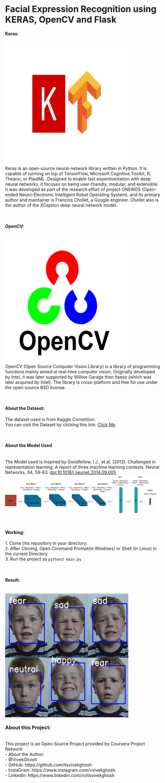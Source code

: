 # Facial Expression Recognition using KERAS, OpenCV and Flask
<p><h4>Keras: </h4>
<img src="https://github.com/itsvivekghosh/facial_expression_Tensorflow_from_Scratch/blob/master/File%20Resources/0*BrC7o-KTt54z948C.jpg" width=400px height=400px align="center"><br>
Keras is an open-source neural-network library written in Python. It is capable of running on top of TensorFlow, Microsoft Cognitive Toolkit, R, Theano, or PlaidML. Designed to enable fast experimentation with deep neural networks, it focuses on being user-friendly, modular, and extensible. It was developed as part of the research effort of project ONEIROS (Open-ended Neuro-Electronic Intelligent Robot Operating System), and its primary author and maintainer is François Chollet, a Google engineer. Chollet also is the author of the XCeption deep neural network model.
</p><br>

<p>
  <h4>OpenCV: </h4><br>
  <img src="https://github.com/itsvivekghosh/facial_expression_Tensorflow_from_Scratch/blob/master/File%20Resources/OpenCV_Logo.png" width=400px height=400px align="center"><br>
    OpenCV (Open Source Computer Vision Library) is a library of programming functions mainly aimed at real-time computer vision. Originally developed by Intel, it was later supported by Willow Garage then Itseez (which was later acquired by Intel). The library is cross-platform and free for use under the open-source BSD license. 
</p>
<br>
<p>
  <h4>About the Dataset: </h4>
  The dataset used is from Kaggle Cometition.<br>
  You can visit the Dataset by clicking this link: <a href="https://www.kaggle.com/c/challenges-in-representation-learning-facial-expression-recognition-challenge/data">Click Me</a>
</p>
<br>
<p>
  <h4>About the Model Used</h4><br>
  The Model used is Inspired by Goodfellow, I.J., et.al. (2013). Challenged in representation learning: A report of three machine learning contests. Neural Networks, 64, 59-63. <a href="doi:10.1016/j.neunet.2014.09.005">doi:10.1016/j.neunet.2014.09.005</a>
  <br>
  <img src="https://github.com/itsvivekghosh/facial_expression_Tensorflow_from_Scratch/blob/master/model.png">
</p><br>
<p>
  <h4>Working:</h4>
  1. Clone this repository in your directory.<br>
  2. After Cloning, Open Command Prompt(in Windows) or Shell (in Linux) in the current Directory.<br>
  3. Run the project as <code>python3 main.py</code><br>
</p>
<br>
<p>
  <h4>Result: </h4><br>
  <img src="https://raw.githubusercontent.com/itsvivekghosh/facial_expression_Tensorflow_from_Scratch/master/File%20Resources/kid-expressions-cover.png" width=400px height=400px align="center"><br>
</p>
<p>
  <h3>About this Project:</h3><br>
  This project is an  Open-Source Project provided by Coursera Project Network<br>
  - About the Author:<br>
    - @VivekGhosh<br>
    - GitHub: https://github.com/itsvivekghosh<br>
    - InstaGram: https://www.instagram.com/vvivekghosh<br>
    - LinkedIn: https://www.linkedin.com/in/itsvivekghosh<br>
</p>
